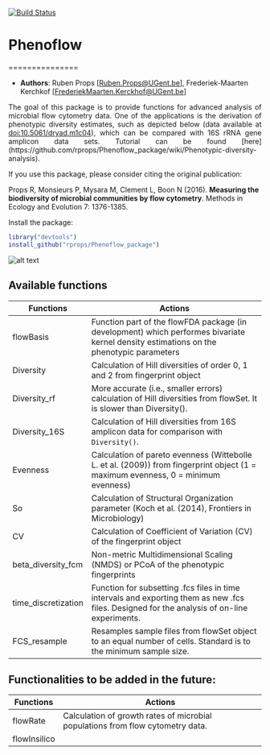 [![Build Status](https://travis-ci.org/rprops/Phenoflow_package.svg?branch=master)](https://travis-ci.org/rprops/Phenoflow_package)
# Phenoflow
===============
- **Authors**: Ruben Props [Ruben.Props@UGent.be], Frederiek-Maarten Kerchkof [FrederiekMaarten.Kerckhof@UGent.be]

<p align="justify">The goal of this package is to provide functions for advanced analysis of microbial flow cytometry data. One of the applications is the derivation of phenotypic diversity estimates, such as depicted below (data available at <a href="http://datadryad.org/resource/doi:10.5061/dryad.m1c04"> doi:10.5061/dryad.m1c04</a>), which can be compared with 16S rRNA gene amplicon data sets. Tutorial can be found [here] (https://github.com/rprops/Phenoflow_package/wiki/Phenotypic-diversity-analysis).</p>

If you use this package, please consider citing the original publication:  

Props R, Monsieurs P, Mysara M, Clement L, Boon N (2016). **Measuring the biodiversity of microbial communities by flow cytometry**. Methods in Ecology and Evolution 7: 1376-1385.

Install the package:
```R
library("devtools")
install_github("rprops/Phenoflow_package")
```

![alt text][logo]

[logo]: https://github.com/rprops/PhenoFlow/blob/master/Animation_low_res.gif "Figure 1"

## Available functions

Functions  | Actions
------------| -----------
flowBasis | Function part of the flowFDA package (in development) which performes bivariate kernel density estimations on the phenotypic parameters
Diversity | Calculation of Hill diversities of order 0, 1 and 2 from fingerprint object
Diversity_rf | More accurate (i.e., smaller errors) calculation of Hill diversities from flowSet. It is slower than Diversity().
Diversity_16S | Calculation of Hill diversities from 16S amplicon data for comparison with <code>Diversity()</code>. 
Evenness | Calculation of pareto evenness (Wittebolle L. et al. (2009)) from fingerprint object (1 = maximum evenness, 0 = minimum evenness)
So | Calculation of Structural Organization parameter (Koch et al. (2014), Frontiers in Microbiology)
CV | Calculation of Coefficient of Variation (CV) of the fingerprint object
beta_diversity_fcm | Non-metric Multidimensional Scaling (NMDS) or PCoA of the phenotypic fingerprints
time_discretization | Function for subsetting .fcs files in time intervals and exporting them as new .fcs files. Designed for the analysis of on-line experiments.
FCS_resample | Resamples sample files from flowSet object to an equal number of cells. Standard is to the minimum sample size.


## Functionalities to be added in the future:
Functions  | Actions
------------| -----------
flowRate | Calculation of growth rates of microbial populations from flow cytometry data.
flowInsilico | 
